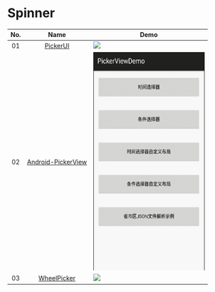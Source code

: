 Spinner
======================
No. | Name | Demo
:---: | :---: | ---
01| [PickerUI](https://github.com/DavidPizarro/PickerUI) | ![](https://github.com/DavidPizarro/PickerUI/raw/master/art/screenshots_framed.png)
02| [Android-PickerView](https://github.com/Bigkoo/Android-PickerView) | <img src="https://github.com/Bigkoo/Android-PickerView/raw/master/preview/timepicker.gif" width="250" height="490">
03| [WheelPicker](https://github.com/AigeStudio/WheelPicker) | ![](https://github.com/AigeStudio/WheelPicker/raw/master/Previews/main/Preview.gif)

